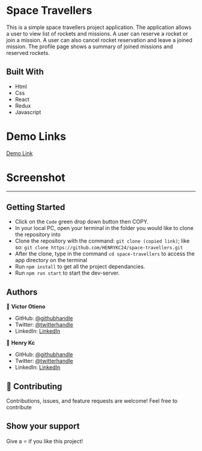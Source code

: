 # Space Travellers

This is a simple space travellers project application. The application allows a user to view list of
rockets and missions. A user can reserve a rocket or join a mission. A user can also cancel rocket reservation and leave a joined mission. The profile page shows a summary of joined missions and reserved rockets.

## Built With

- Html
- Css
- React
- Redux
- Javascript

# Demo Links
[Demo Link](https://henrykc24.github.io/space-travellers)

# Screenshot
------------

## Getting Started

- Click on the `Code` green drop down button then COPY.
- In your local PC, open your terminal in the folder you would like to clone the repository into
- Clone the repository with the command: `git clone (copied link)`; like so: `git clone https://github.com/HENRYKC24/space-travellers.git`
- After the clone, type in the command `cd space-travellers` to access the app directory on the terminal
- Run `npm install` to get all the project dependancies.
- Run `npm run start` to start the dev-server.

## Authors

:bust_in_silhouette: **Victor Otieno**

- GitHub: [@githubhandle](https://github.com/vikitaotiz)
- Twitter: [@twitterhandle](https://twitter.com/victoro29641869)
- LinkedIn: [LinkedIn](https://www.linkedin.com/in/victor-otieno-22ba7773/)

👤 **Henry Kc**

- GitHub: [@githubhandle](https://github.com/henrykc24)
- Twitter: [@twitterhandle](https://twitter.com/henrykc24)
- LinkedIn: [LinkedIn](https://linkedin.com/in/henry-kc)

## :handshake: Contributing

Contributions, issues, and feature requests are welcome!
Feel free to contribute

## Show your support

Give a ⭐️ if you like this project!
